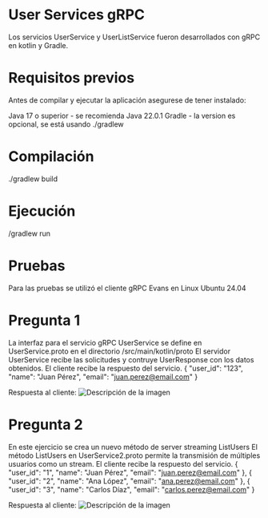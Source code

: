 # User Services gRPC
Los servicios UserService y UserListService fueron desarrollados con gRPC en kotlin y Gradle.

# Requisitos previos
Antes de compilar y ejecutar la aplicación asegurese de tener instalado:

Java 17 o superior - se recomienda Java 22.0.1
Gradle - la version es opcional, se está usando ./gradlew

# Compilación
./gradlew build

# Ejecución
/gradlew run

# Pruebas
Para las pruebas se utilizó el cliente gRPC Evans en Linux Ubuntu 24.04

# Pregunta 1
La interfaz para el servicio gRPC UserService se define en UserService.proto en el directorio /src/main/kotlin/proto
El servidor UserService recibe las solicitudes y contruye UserResponse con los datos obtenidos.
El cliente recibe la respuesto del servicio.
{
    "user_id": "123",
    "name": "Juan Pérez",
    "email": "juan.perez@email.com"
}

Respuesta al cliente:
![Descripción de la imagen](src/main/images/pregunta1.png)


# Pregunta 2
En este ejercicio se crea un nuevo método de server streaming ListUsers
El método ListUsers en UserService2.proto permite la transmisión de múltiples usuarios como un stream.
El cliente recibe la respuesto del servicio.
{
    "user_id": "1",
    "name": "Juan Pérez",
    "email": "juan.perez@email.com"
},
{
    "user_id": "2",
    "name": "Ana López",
    "email": "ana.perez@email.com"
},
{
    "user_id": "3",
    "name": "Carlos Díaz",
    "email": "carlos.perez@email.com"
}

Respuesta al cliente:
![Descripción de la imagen](images/pregunta2.png)